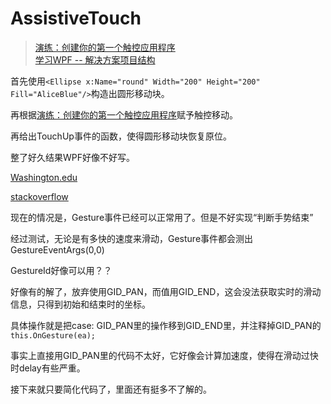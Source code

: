 # AssistiveTouch

> [演练：创建你的第一个触控应用程序](https://docs.microsoft.com/zh-cn/dotnet/desktop/wpf/advanced/walkthrough-creating-your-first-touch-application?view=netframeworkdesktop-4.8)  
> [学习WPF -- 解决方案项目结构](https://zhuanlan.zhihu.com/p/113175395)

首先使用`<Ellipse x:Name="round" Width="200" Height="200" Fill="AliceBlue"/>`构造出圆形移动块。

再根据[演练：创建你的第一个触控应用程序](https://docs.microsoft.com/zh-cn/dotnet/desktop/wpf/advanced/walkthrough-creating-your-first-touch-application?view=netframeworkdesktop-4.8)赋予触控移动。

再给出TouchUp事件的函数，使得圆形移动块恢复原位。

整了好久结果WPF好像不好写。

[Washington.edu](https://assab.cs.washington.edu/svn/prototypes/MultiTouchGestureTest01/MultiTouchGestureTest01/Form1.cs)

[stackoverflow](https://stackoverflow.com/questions/35360024/touch-scrolling-for-winforms-in-c-sharp)

现在的情况是，Gesture事件已经可以正常用了。但是不好实现“判断手势结束”

经过测试，无论是有多快的速度来滑动，Gesture事件都会测出GestureEventArgs(0,0)

GestureId好像可以用？？

好像有的解了，放弃使用GID_PAN，而值用GID_END，这会没法获取实时的滑动信息，只得到初始和结束时的坐标。

具体操作就是把case: GID_PAN里的操作移到GID_END里，并注释掉GID_PAN的`this.OnGesture(ea);`

事实上直接用GID_PAN里的代码不太好，它好像会计算加速度，使得在滑动过快时delay有些严重。

接下来就只要简化代码了，里面还有挺多不了解的。

